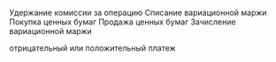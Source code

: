 Удержание комиссии за операцию
Списание вариационной маржи
Покупка ценных бумаг
Продажа ценных бумаг
Зачисление вариационной маржи

отрицательный или положительный платеж 